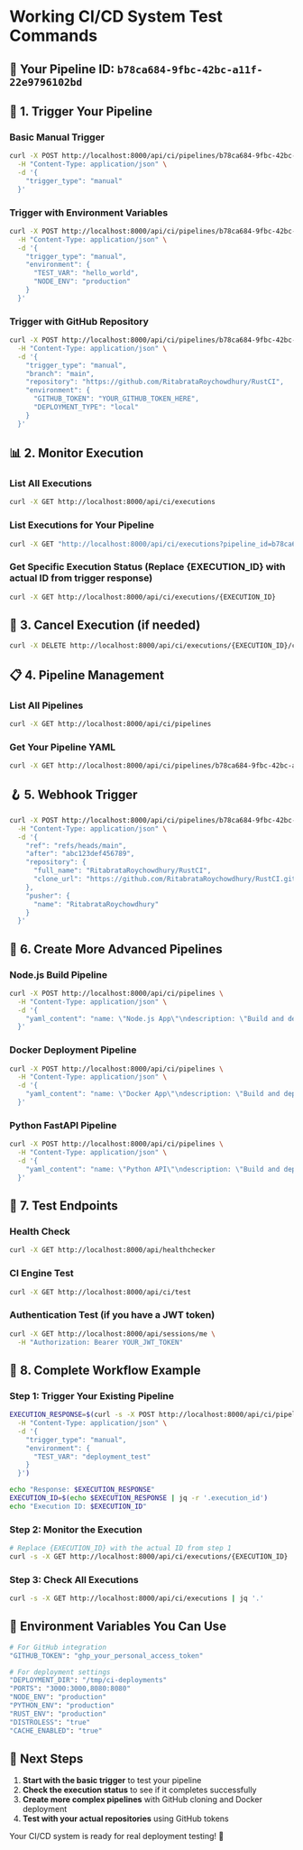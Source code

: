 # Working CI/CD System Test Commands

## 🎯 **Your Pipeline ID**: `b78ca684-9fbc-42bc-a11f-22e9796102bd`

## 🚀 **1. Trigger Your Pipeline**

### **Basic Manual Trigger**
```bash
curl -X POST http://localhost:8000/api/ci/pipelines/b78ca684-9fbc-42bc-a11f-22e9796102bd/trigger \
  -H "Content-Type: application/json" \
  -d '{
    "trigger_type": "manual"
  }'
```

### **Trigger with Environment Variables**
```bash
curl -X POST http://localhost:8000/api/ci/pipelines/b78ca684-9fbc-42bc-a11f-22e9796102bd/trigger \
  -H "Content-Type: application/json" \
  -d '{
    "trigger_type": "manual",
    "environment": {
      "TEST_VAR": "hello_world",
      "NODE_ENV": "production"
    }
  }'
```

### **Trigger with GitHub Repository**
```bash
curl -X POST http://localhost:8000/api/ci/pipelines/b78ca684-9fbc-42bc-a11f-22e9796102bd/trigger \
  -H "Content-Type: application/json" \
  -d '{
    "trigger_type": "manual",
    "branch": "main",
    "repository": "https://github.com/RitabrataRoychowdhury/RustCI",
    "environment": {
      "GITHUB_TOKEN": "YOUR_GITHUB_TOKEN_HERE",
      "DEPLOYMENT_TYPE": "local"
    }
  }'
```

## 📊 **2. Monitor Execution**

### **List All Executions**
```bash
curl -X GET http://localhost:8000/api/ci/executions
```

### **List Executions for Your Pipeline**
```bash
curl -X GET "http://localhost:8000/api/ci/executions?pipeline_id=b78ca684-9fbc-42bc-a11f-22e9796102bd"
```

### **Get Specific Execution Status** (Replace {EXECUTION_ID} with actual ID from trigger response)
```bash
curl -X GET http://localhost:8000/api/ci/executions/{EXECUTION_ID}
```

## 🛑 **3. Cancel Execution** (if needed)
```bash
curl -X DELETE http://localhost:8000/api/ci/executions/{EXECUTION_ID}/cancel
```

## 📋 **4. Pipeline Management**

### **List All Pipelines**
```bash
curl -X GET http://localhost:8000/api/ci/pipelines
```

### **Get Your Pipeline YAML**
```bash
curl -X GET http://localhost:8000/api/ci/pipelines/b78ca684-9fbc-42bc-a11f-22e9796102bd/yaml
```

## 🪝 **5. Webhook Trigger**
```bash
curl -X POST http://localhost:8000/api/ci/pipelines/b78ca684-9fbc-42bc-a11f-22e9796102bd/webhook \
  -H "Content-Type: application/json" \
  -d '{
    "ref": "refs/heads/main",
    "after": "abc123def456789",
    "repository": {
      "full_name": "RitabrataRoychowdhury/RustCI",
      "clone_url": "https://github.com/RitabrataRoychowdhury/RustCI.git"
    },
    "pusher": {
      "name": "RitabrataRoychowdhury"
    }
  }'
```

## 🔧 **6. Create More Advanced Pipelines**

### **Node.js Build Pipeline**
```bash
curl -X POST http://localhost:8000/api/ci/pipelines \
  -H "Content-Type: application/json" \
  -d '{
    "yaml_content": "name: \"Node.js App\"\ndescription: \"Build and deploy Node.js application\"\ntriggers:\n  - trigger_type: manual\n    config: {}\nstages:\n  - name: \"Source\"\n    steps:\n      - name: \"clone-repository\"\n        step_type: github\n        config:\n          repository_url: \"https://github.com/RitabrataRoychowdhury/RustCI\"\n          branch: \"main\"\n  - name: \"Build\"\n    steps:\n      - name: \"build-app\"\n        step_type: shell\n        config:\n          command: \"echo Building Node.js application...\"\n  - name: \"Deploy\"\n    steps:\n      - name: \"deploy-local\"\n        step_type: custom\n        config:\n          plugin_name: \"local-deploy\"\nenvironment:\n  NODE_ENV: \"production\"\ntimeout: 3600\nretry_count: 0"
  }'
```

### **Docker Deployment Pipeline**
```bash
curl -X POST http://localhost:8000/api/ci/pipelines \
  -H "Content-Type: application/json" \
  -d '{
    "yaml_content": "name: \"Docker App\"\ndescription: \"Build and deploy with Docker\"\ntriggers:\n  - trigger_type: manual\n    config: {}\nstages:\n  - name: \"Source\"\n    steps:\n      - name: \"clone-repository\"\n        step_type: github\n        config:\n          repository_url: \"https://github.com/RitabrataRoychowdhury/RustCI\"\n          branch: \"main\"\n  - name: \"Build\"\n    steps:\n      - name: \"build-rust\"\n        step_type: shell\n        config:\n          command: \"cargo build --release\"\n  - name: \"Deploy\"\n    steps:\n      - name: \"deploy-docker\"\n        step_type: docker\n        config:\n          image: \"rust-app\"\n          dockerfile: \"Dockerfile\"\nenvironment:\n  RUST_ENV: \"production\"\n  PORTS: \"8080:8080\"\ntimeout: 3600\nretry_count: 1"
  }'
```

### **Python FastAPI Pipeline**
```bash
curl -X POST http://localhost:8000/api/ci/pipelines \
  -H "Content-Type: application/json" \
  -d '{
    "yaml_content": "name: \"Python API\"\ndescription: \"Build and deploy Python FastAPI\"\ntriggers:\n  - trigger_type: manual\n    config: {}\nstages:\n  - name: \"Source\"\n    steps:\n      - name: \"clone-repository\"\n        step_type: github\n        config:\n          repository_url: \"https://github.com/RitabrataRoychowdhury/sample-python-api\"\n          branch: \"main\"\n  - name: \"Build\"\n    steps:\n      - name: \"build-python\"\n        step_type: shell\n        config:\n          script: \"python -m venv venv && source venv/bin/activate && pip install -r requirements.txt\"\n  - name: \"Deploy\"\n    steps:\n      - name: \"deploy-local\"\n        step_type: custom\n        config:\n          plugin_name: \"local-service\"\nenvironment:\n  PYTHON_ENV: \"production\"\n  PORTS: \"8000:8000\"\ntimeout: 3600\nretry_count: 0"
  }'
```

## 🧪 **7. Test Endpoints**

### **Health Check**
```bash
curl -X GET http://localhost:8000/api/healthchecker
```

### **CI Engine Test**
```bash
curl -X GET http://localhost:8000/api/ci/test
```

### **Authentication Test** (if you have a JWT token)
```bash
curl -X GET http://localhost:8000/api/sessions/me \
  -H "Authorization: Bearer YOUR_JWT_TOKEN"
```

## 🔄 **8. Complete Workflow Example**

### **Step 1: Trigger Your Existing Pipeline**
```bash
EXECUTION_RESPONSE=$(curl -s -X POST http://localhost:8000/api/ci/pipelines/b78ca684-9fbc-42bc-a11f-22e9796102bd/trigger \
  -H "Content-Type: application/json" \
  -d '{
    "trigger_type": "manual",
    "environment": {
      "TEST_VAR": "deployment_test"
    }
  }')

echo "Response: $EXECUTION_RESPONSE"
EXECUTION_ID=$(echo $EXECUTION_RESPONSE | jq -r '.execution_id')
echo "Execution ID: $EXECUTION_ID"
```

### **Step 2: Monitor the Execution**
```bash
# Replace {EXECUTION_ID} with the actual ID from step 1
curl -s -X GET http://localhost:8000/api/ci/executions/{EXECUTION_ID} | jq '.'
```

### **Step 3: Check All Executions**
```bash
curl -s -X GET http://localhost:8000/api/ci/executions | jq '.'
```

## 🔑 **Environment Variables You Can Use**

```bash
# For GitHub integration
"GITHUB_TOKEN": "ghp_your_personal_access_token"

# For deployment settings
"DEPLOYMENT_DIR": "/tmp/ci-deployments"
"PORTS": "3000:3000,8080:8080"
"NODE_ENV": "production"
"PYTHON_ENV": "production"
"RUST_ENV": "production"
"DISTROLESS": "true"
"CACHE_ENABLED": "true"
```

## 📝 **Next Steps**

1. **Start with the basic trigger** to test your pipeline
2. **Check the execution status** to see if it completes successfully
3. **Create more complex pipelines** with GitHub cloning and Docker deployment
4. **Test with your actual repositories** using GitHub tokens

Your CI/CD system is ready for real deployment testing! 🚀